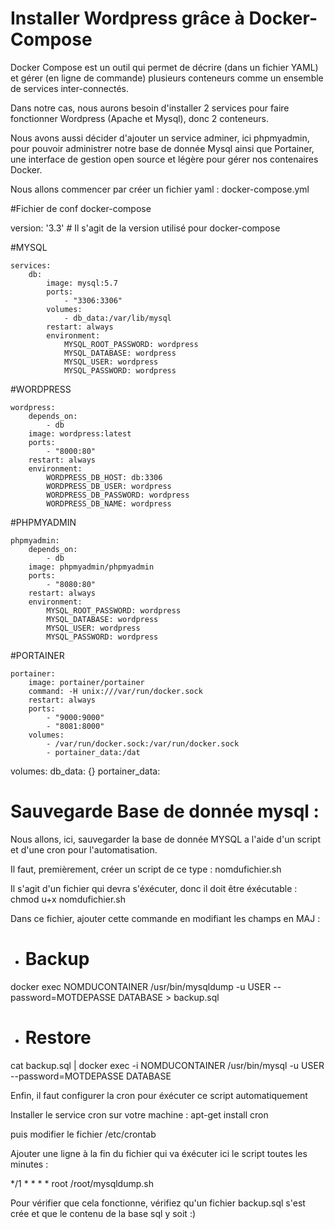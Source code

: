 # Installer Wordpress grâce à Docker-Compose

Docker Compose est un outil qui permet de décrire (dans un fichier YAML) et gérer (en ligne de commande) plusieurs conteneurs comme un ensemble de services inter-connectés.

Dans notre cas, nous aurons besoin d'installer 2 services pour faire fonctionner Wordpress (Apache et Mysql), donc 2 conteneurs.

Nous avons aussi décider d'ajouter un service adminer, ici phpmyadmin, pour pouvoir administrer notre base de donnée Mysql
ainsi que Portainer, une interface de gestion open source et légère pour gérer nos contenaires Docker. 

Nous allons commencer par créer un fichier yaml : docker-compose.yml

#Fichier de conf docker-compose

version: '3.3'  # Il s'agit de la version utilisé pour docker-compose

#MYSQL

    services:
        db:
            image: mysql:5.7
            ports:
                - "3306:3306"
            volumes:
                - db_data:/var/lib/mysql
            restart: always
            environment:
                MYSQL_ROOT_PASSWORD: wordpress
                MYSQL_DATABASE: wordpress
                MYSQL_USER: wordpress
                MYSQL_PASSWORD: wordpress
            
 #WORDPRESS
            
    wordpress:
        depends_on:
            - db
        image: wordpress:latest
        ports:
            - "8000:80"
        restart: always
        environment:
            WORDPRESS_DB_HOST: db:3306
            WORDPRESS_DB_USER: wordpress
            WORDPRESS_DB_PASSWORD: wordpress
            WORDPRESS_DB_NAME: wordpress
            
 #PHPMYADMIN
        
    phpmyadmin:
        depends_on:
            - db
        image: phpmyadmin/phpmyadmin
        ports:
            - "8080:80"
        restart: always
        environment:
            MYSQL_ROOT_PASSWORD: wordpress
            MYSQL_DATABASE: wordpress
            MYSQL_USER: wordpress
            MYSQL_PASSWORD: wordpress
            
#PORTAINER

    portainer:
        image: portainer/portainer
        command: -H unix:///var/run/docker.sock
        restart: always
        ports:
            - "9000:9000"
            - "8081:8000"
        volumes:
            - /var/run/docker.sock:/var/run/docker.sock
            - portainer_data:/dat

volumes:
    db_data: {}
    portainer_data:
    

# Sauvegarde Base de donnée mysql :

Nous allons, ici, sauvegarder la base de donnée MYSQL a l'aide d'un script et d'une cron pour l'automatisation.

Il faut, premièrement, créer un script de ce type : nomdufichier.sh

Il s'agit d'un fichier qui devra s'éxécuter, donc il doit être éxécutable : chmod u+x nomdufichier.sh

Dans ce fichier, ajouter cette commande en modifiant les champs en MAJ : 

- # Backup
docker exec NOMDUCONTAINER /usr/bin/mysqldump -u USER --password=MOTDEPASSE DATABASE > backup.sql

- # Restore
cat backup.sql | docker exec -i NOMDUCONTAINER /usr/bin/mysql -u USER --password=MOTDEPASSE DATABASE

Enfin, il faut configurer la cron pour éxécuter ce script automatiquement

Installer le service cron sur votre machine : apt-get install cron

puis modifier le fichier /etc/crontab

Ajouter une ligne à la fin du fichier qui va éxécuter ici le script toutes les minutes : 

*/1 * * * * root /root/mysqldump.sh

Pour vérifier que cela fonctionne, vérifiez qu'un fichier backup.sql s'est crée et que le contenu de la base sql y soit :)
